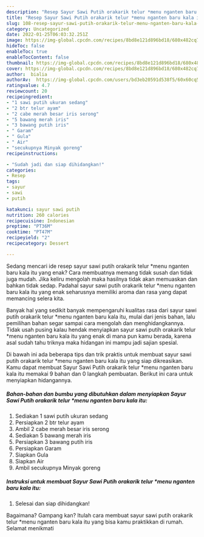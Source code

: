 ```yaml
---
description: "Resep Sayur Sawi Putih orakarik telur *menu nganten baru kala itu, Lezat"
title: "Resep Sayur Sawi Putih orakarik telur *menu nganten baru kala itu, Lezat"
slug: 108-resep-sayur-sawi-putih-orakarik-telur-menu-nganten-baru-kala-itu-lezat
category: Uncategorized
date: 2022-01-25T06:03:32.251Z
image: https://img-global.cpcdn.com/recipes/8bd8e121d896bd18/680x482cq70/sayur-sawi-putih-orakarik-telur-menu-nganten-baru-kala-itu-foto-resep-utama.jpg
hideToc: false
enableToc: true
enableTocContent: false
thumbnail: https://img-global.cpcdn.com/recipes/8bd8e121d896bd18/680x482cq70/sayur-sawi-putih-orakarik-telur-menu-nganten-baru-kala-itu-foto-resep-utama.jpg
cover: https://img-global.cpcdn.com/recipes/8bd8e121d896bd18/680x482cq70/sayur-sawi-putih-orakarik-telur-menu-nganten-baru-kala-itu-foto-resep-utama.jpg
author:  bialia
authorAv:  https://img-global.cpcdn.com/users/bd3eb20591d538f5/60x60cq50/avatar.jpg
ratingvalue: 4.7
reviewcount: 20
recipeingredient:
- "1 sawi putih ukuran sedang"
- "2 btr telur ayam"
- "2 cabe merah besar iris serong"
- "5 bawang merah iris"
- "3 bawang putih iris"
- " Garam"
- " Gula"
- " Air"
- "secukupnya Minyak goreng"
recipeinstructions:

- "Sudah jadi dan siap dihidangkan!"
categories:
- Resep
tags:
- sayur
- sawi
- putih

katakunci: sayur sawi putih 
nutrition: 260 calories
recipecuisine: Indonesian
preptime: "PT36M"
cooktime: "PT47M"
recipeyield: "2"
recipecategory: Dessert

---
```



Sedang mencari ide resep sayur sawi putih orakarik telur *menu nganten baru kala itu yang enak? Cara membuatnya memang tidak susah dan tidak juga mudah. Jika keliru mengolah maka hasilnya tidak akan memuaskan dan bahkan tidak sedap. Padahal sayur sawi putih orakarik telur *menu nganten baru kala itu yang enak seharusnya memiliki aroma dan rasa yang dapat memancing selera kita.




Banyak hal yang sedikit banyak mempengaruhi kualitas rasa dari sayur sawi putih orakarik telur *menu nganten baru kala itu, mulai dari jenis bahan, lalu pemilihan bahan segar sampai cara mengolah dan menghidangkannya. Tidak usah pusing kalau hendak menyiapkan sayur sawi putih orakarik telur *menu nganten baru kala itu yang enak di mana pun kamu berada, karena asal sudah tahu triknya maka hidangan ini mampu jadi sajian spesial.


Di bawah ini ada beberapa tips dan trik praktis untuk membuat sayur sawi putih orakarik telur *menu nganten baru kala itu yang siap dikreasikan. Kamu dapat membuat Sayur Sawi Putih orakarik telur *menu nganten baru kala itu memakai 9 bahan dan 0 langkah pembuatan. Berikut ini cara untuk menyiapkan hidangannya.

<!--inarticleads1-->

##### Bahan-bahan dan bumbu yang dibutuhkan dalam menyiapkan Sayur Sawi Putih orakarik telur *menu nganten baru kala itu:

1. Sediakan 1 sawi putih ukuran sedang
1. Persiapkan 2 btr telur ayam
1. Ambil 2 cabe merah besar iris serong
1. Sediakan 5 bawang merah iris
1. Persiapkan 3 bawang putih iris
1. Persiapkan  Garam
1. Siapkan  Gula
1. Siapkan  Air
1. Ambil secukupnya Minyak goreng




<!--inarticleads2-->

##### Instruksi untuk membuat Sayur Sawi Putih orakarik telur *menu nganten baru kala itu:


1. Selesai dan siap dihidangkan!



Bagaimana? Gampang kan? Itulah cara membuat sayur sawi putih orakarik telur *menu nganten baru kala itu yang bisa kamu praktikkan di rumah. Selamat menikmati
